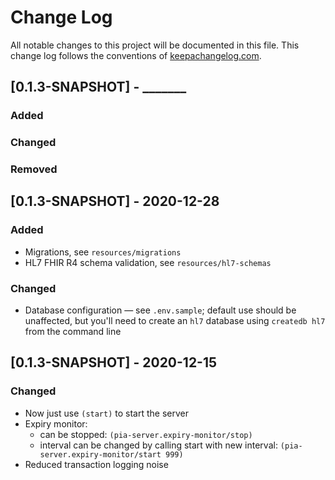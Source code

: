 # Change Log

All notable changes to this project will be documented in this file. This change log follows the conventions of [keepachangelog.com](http://keepachangelog.com/).


## [0.1.3-SNAPSHOT] - _______

### Added
### Changed
### Removed


## [0.1.3-SNAPSHOT] - 2020-12-28

### Added
* Migrations, see `resources/migrations`
* HL7 FHIR R4 schema validation, see `resources/hl7-schemas`

### Changed
* Database configuration — see `.env.sample`; default use should be unaffected, but you'll need to create an `hl7` database using `createdb hl7` from the command line


## [0.1.3-SNAPSHOT] - 2020-12-15

### Changed
* Now just use `(start)` to start the server
* Expiry monitor:
    - can be stopped: `(pia-server.expiry-monitor/stop)`
    - interval can be changed by calling start with new interval: 
        `(pia-server.expiry-monitor/start 999)`
* Reduced transaction logging noise
